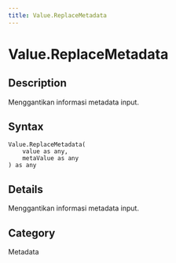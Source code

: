 ```yaml
---
title: Value.ReplaceMetadata
---
```


# Value.ReplaceMetadata


## Description

Menggantikan informasi metadata input.


## Syntax

```powerquery
Value.ReplaceMetadata(
    value as any,
    metaValue as any
) as any
```


## Details

Menggantikan informasi metadata input.



## Category
Metadata

